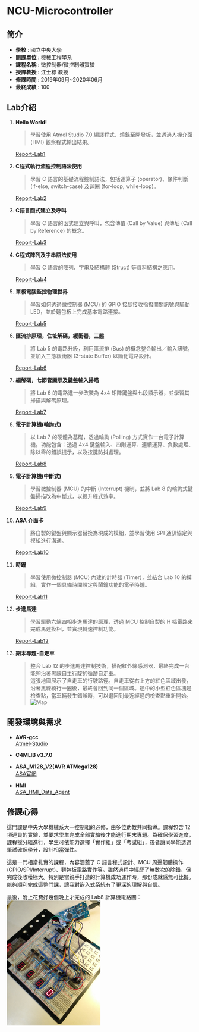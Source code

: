 # NCU-Microcontroller
## 簡介
- **學校** : 國立中央大學
- **開課單位** : 機械工程學系
- **課程名稱** : 微控制器/微控制器實驗
- **授課教授** : 江士標 教授
- **修課時間** : 2019年09月~2020年06月
- **最終成績** : 100

## Lab介紹
1. **Hello World!**
    > 學習使用 Atmel Studio 7.0 編譯程式、燒錄至開發板，並透過人機介面 (HMI) 觀察程式輸出結果。  
    
    [Report-Lab1](./lab1/report.pdf)

2. **C程式執行流程控制語法使用**
    > 學習 C 語言的基礎流程控制語法，包括運算子 (operator)、條件判斷 (if-else, switch-case) 及迴圈 (for-loop, while-loop)。

    [Report-Lab2](./lab2/report.pdf)

3. **C語言函式建立及呼叫**
    > 學習 C 語言的函式建立與呼叫，包含傳值 (Call by Value) 與傳址 (Call by Reference) 的概念。

    [Report-Lab3](./lab3/report.pdf)

4. **C程式陣列及字串語法使用**
    > 學習 C 語言的陣列、字串及結構體 (Struct) 等資料結構之應用。

    [Report-Lab4](./lab4/report.pdf)

5. **單板電腦監控物理世界**
    > 學習如何透過微控制器 (MCU) 的 GPIO 接腳接收指撥開關訊號與驅動 LED，並於麵包板上完成基本電路連接。

    [Report-Lab5](./lab5/report.pdf)

6. **匯流排原理，住址解碼，緩衝器，三態**
    > 將 Lab 5 的電路升級，利用匯流排 (Bus) 的概念整合輸出／輸入訊號，並加入三態緩衝器 (3-state Buffer) 以簡化電路設計。

    [Report-Lab6](./lab6/report.pdf)
    
7. **編解碼，七節管顯示及鍵盤輸入掃瞄**
    > 將 Lab 6 的電路進一步改裝為 4x4 矩陣鍵盤與七段顯示器，並學習其掃描與解碼原理。

    [Report-Lab7](./lab7/report.pdf)
    
8. **電子計算機(輪詢式)**
    > 以 Lab 7 的硬體為基礎，透過輪詢 (Polling) 方式實作一台電子計算機。功能包含：透過 4x4 鍵盤輸入、四則運算、連續運算、負數處理、除以零的錯誤提示，以及按鍵防抖處理。

    [Report-Lab8](./lab8/report.pdf)

9.  **電子計算機(中斷式)**
    > 學習微控制器 (MCU) 的中斷 (Interrupt) 機制，並將 Lab 8 的輪詢式鍵盤掃描改為中斷式，以提升程式效率。

    [Report-Lab9](./lab9/report.pdf)

10. **ASA 介面卡**
    > 將自製的鍵盤與顯示器替換為現成的模組，並學習使用 SPI 通訊協定與模組進行溝通。

    [Report-Lab10](./lab10/report.pdf)

11. **時鐘**
    > 學習使用微控制器 (MCU) 內建的計時器 (Timer)，並結合 Lab 10 的模組，實作一個具備時間設定與鬧鐘功能的電子時鐘。

    [Report-Lab11](./lab11/report.pdf)

12. **步進馬達**
    > 學習驅動六線四相步進馬達的原理，透過 MCU 控制自製的 H 橋電路來完成馬達換相，並實現轉速控制功能。

    [Report-Lab12](./lab12/report.pdf)

13. **期末專題-自走車**
    > 整合 Lab 12 的步進馬達控制技術，搭配紅外線感測器，最終完成一台能夠沿著黑線自主行駛的循跡自走車。  
    這張地圖展示了自走車的行駛路徑。自走車從右上方的紅色區域出發，沿著黑線繞行一圈後，最終會回到同一個區域。途中的小型紅色區塊是檢查點，當車輛發生錯誤時，可以退回到最近經過的檢查點重新開始。
    ![Map](./final_project/map.png)

## 開發環境與需求
- **AVR-gcc**  
  [Atmel-Studio](https://www.microchip.com/en-us/tools-resources/develop/microchip-studio/gcc-compilers)
- **C4MLIB v3.7.0**
  
- **ASA_M128_V2(AVR ATMega128)**  
    [ASA官網](http://asarobot.tw/asa-m128/)

- **HMI**  
  [ASA_HMI_Data_Agent](https://gitlab.com/MVMC-lab/hmi/ASA_HMI_Data_Agent)

## 修課心得
這門課是中央大學機械系大一控制組的必修，由多位助教共同指導。課程包含 12 項連貫的實驗，並要求學生完成全部實驗後才能進行期末專題。為確保學習進度，課程採分組進行，學生可依能力選擇「實作組」或「考試組」，後者讓同學能透過筆試確保學分，設計相當彈性。

這是一門相當扎實的課程，內容涵蓋了 C 語言程式設計、MCU 周邊韌體操作 (GPIO/SPI/Interrupt)、麵包板電路實作等。雖然過程中經歷了無數次的除錯，但完成後收穫極大。特別是當親手打造的計算機成功運作時，那份成就感無可比擬。能夠順利完成這整門課，讓我對嵌入式系統有了更深的理解與自信。

最後，附上花費好幾個晚上才完成的 Lab8 計算機電路圖：  
<img src="./lab8/picture_calculator.jpg" alt="計算機電路圖" width="50%">